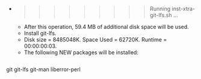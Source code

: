 * >>>>>>>>> Running inst-xtra-git-lfs.sh ...
  * After this operation, 59.4 MB of additional disk space will be used.
  * Install git-lfs.
  * Disk size = 8485048K. Space Used = 62720K. Runtime = 00:00:00:03.
  * The following NEW packages will be installed:
  ```bash
git git-lfs git-man liberror-perl
  ```
